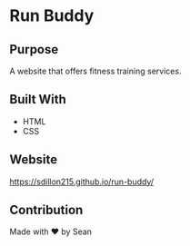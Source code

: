 # Run Buddy

## Purpose
A website that offers fitness training services.

## Built With
* HTML
* CSS

## Website
https://sdillon215.github.io/run-buddy/

## Contribution
Made with ❤️ by Sean
